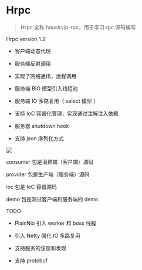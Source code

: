 # Hrpc

> Hrpc 全称 housirvip-rpc，用于学习 rpc 源码编写

Hrpc version 1.2

- 客户端动态代理

- 服务端反射调用

- 实现了网络通讯，远程调用

- 服务端 BIO 模型引入线程池

- 服务端 IO 多路复用（ select 模型 ）

- 支持 IoC 容器化管理，实现通过注解注入依赖

- 服务器 shutdown hook

- 支持 json 序列化方式

![](http://static.nicesite.vip/blog/20200915231642.png)

consumer 包是消费端（客户端）源码

provider 包是生产端（服务端）源码

ioc 包是 IoC 容器源码

demo 包是测试客户端和服务端的 demo

TODO

- PlainNio 引入 worker 和 boss 线程

- 引入 Netty 强化 IO 多路复用

- 支持服务的注册和发现

- 支持 protobuf 
